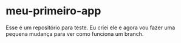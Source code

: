 # meu-primeiro-app
Esse é um repositório para teste.
Eu criei ele e agora vou fazer uma pequena mudança para ver como funciona um branch.
